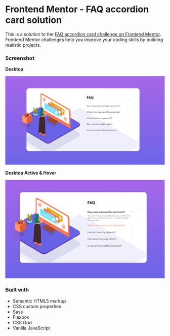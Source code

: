 # Frontend Mentor - FAQ accordion card solution

This is a solution to the [FAQ accordion card challenge on Frontend Mentor](https://www.frontendmentor.io/challenges/faq-accordion-card-XlyjD0Oam). Frontend Mentor challenges help you improve your coding skills by building realistic projects. 

### Screenshot

**Desktop**

![Desktop](./Desktop.png)

**Desktop Active & Hover**

![Desktop Hover & Active](./Desktop_Hover&Active.png)

### Built with
- Semantic HTML5 markup
- CSS custom properties
- Sass
- Flexbox
- CSS Grid
- Vanilla JavaScript
